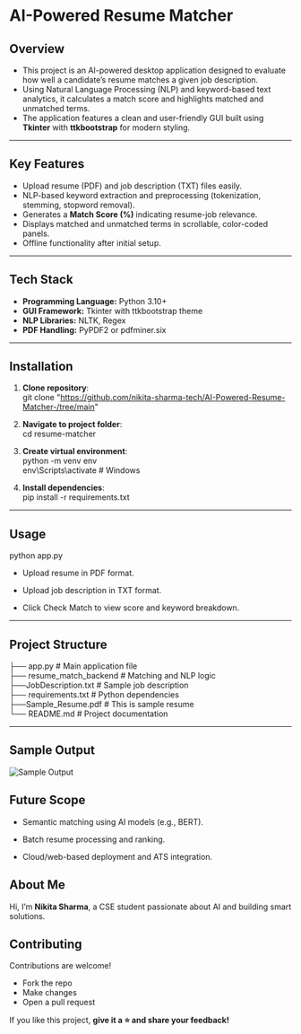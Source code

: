 # AI-Powered Resume Matcher

## Overview
- This project is an AI-powered desktop application designed to evaluate how well a candidate’s resume matches a given job description.  
- Using Natural Language Processing (NLP) and keyword-based text analytics, it calculates a match score and highlights matched and unmatched terms.  
- The application features a clean and user-friendly GUI built using **Tkinter** with **ttkbootstrap** for modern styling.

---

## Key Features
- Upload resume (PDF) and job description (TXT) files easily.
- NLP-based keyword extraction and preprocessing (tokenization, stemming, stopword removal).
- Generates a **Match Score (%)** indicating resume-job relevance.
- Displays matched and unmatched terms in scrollable, color-coded panels.
- Offline functionality after initial setup.

---

## Tech Stack
- **Programming Language:** Python 3.10+
- **GUI Framework:** Tkinter with ttkbootstrap theme
- **NLP Libraries:** NLTK, Regex
- **PDF Handling:** PyPDF2 or pdfminer.six

---

## Installation

1. **Clone repository**: <br>
git clone "https://github.com/nikita-sharma-tech/AI-Powered-Resume-Matcher-/tree/main"

2. **Navigate to project folder**: <br>
cd resume-matcher

3. **Create virtual environment**:<br>
python -m venv env <br>
env\Scripts\activate  # Windows <br>

4. **Install dependencies**: <br>
pip install -r requirements.txt

---

## Usage
python app.py

- Upload resume in PDF format.

- Upload job description in TXT format.

- Click Check Match to view score and keyword breakdown.

---

## Project Structure <br>
├── app.py                          # Main application file <br>
├── resume_match_backend            # Matching and NLP logic <br>
├──JobDescription.txt               # Sample job description  <br>
├── requirements.txt                # Python dependencies     <br>
├──Sample_Resume.pdf                # This is sample resume <br>
└── README.md                       # Project documentation    <br>

---

## Sample Output

![Sample Output](https://github.com/user-attachments/assets/ac3f9417-51b8-4460-ac61-ec52e72e4e72)



## Future Scope
- Semantic matching using AI models (e.g., BERT).

- Batch resume processing and ranking.

- Cloud/web-based deployment and ATS integration.

## About Me
Hi, I’m **Nikita Sharma**, a CSE student passionate about AI and building smart solutions.  

## Contributing
Contributions are welcome!  
- Fork the repo  
- Make changes  
- Open a pull request  

If you like this project, **give it a ⭐ and share your feedback!**
